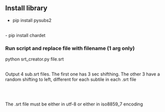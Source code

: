 ## Install library

- pip install pysubs2
<br>
- pip install chardet

### Run script and replace file with filename (1 arg only)

python srt_creator.py file.srt

<br>
Output 4 sub.srt files. The first one has 3 sec shifthing. The other 3 have
a random shifting to left, different for each subtile in each .srt file

<br><br>

The .srt file must be either in utf-8 or either in iso8859_7 encoding
